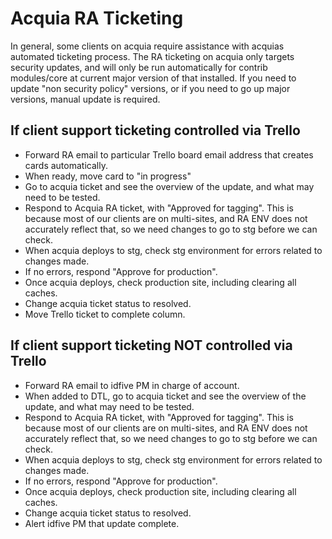 # Acquia RA Ticketing

In general, some clients on acquia require assistance with acquias automated ticketing process. The RA ticketing on acquia only targets security updates, and will only be run automatically for contrib modules/core at current major version of that installed. If you need to update "non security policy" versions, or if you need to go up major versions, manual update is required.

## If client support ticketing controlled via Trello

- Forward RA email to particular Trello board email address that creates cards automatically.
- When ready, move card to "in progress"
- Go to acquia ticket and see the overview of the update, and what may need to be tested.
- Respond to Acquia RA ticket, with "Approved for tagging". This is because most of our clients are on multi-sites, and RA ENV does not accurately reflect that, so we need changes to go to stg before we can check.
- When acquia deploys to stg, check stg environment for errors related to changes made.
- If no errors, respond "Approve for production".
- Once acquia deploys, check production site, including clearing all caches.
- Change acquia ticket status to resolved.
- Move Trello ticket to complete column.

## If client support ticketing NOT controlled via Trello

- Forward RA email to idfive PM in charge of account.
- When added to DTL, go to acquia ticket and see the overview of the update, and what may need to be tested.
- Respond to Acquia RA ticket, with "Approved for tagging". This is because most of our clients are on multi-sites, and RA ENV does not accurately reflect that, so we need changes to go to stg before we can check.
- When acquia deploys to stg, check stg environment for errors related to changes made.
- If no errors, respond "Approve for production".
- Once acquia deploys, check production site, including clearing all caches.
- Change acquia ticket status to resolved.
- Alert idfive PM that update complete.
